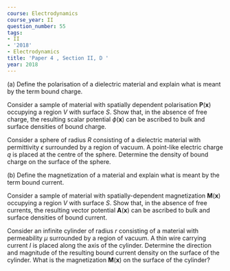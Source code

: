 ```yaml
---
course: Electrodynamics
course_year: II
question_number: 55
tags:
- II
- '2018'
- Electrodynamics
title: 'Paper 4 , Section II, D '
year: 2018
---
```




(a) Define the polarisation of a dielectric material and explain what is meant by the term bound charge.

Consider a sample of material with spatially dependent polarisation $\mathbf{P}(\mathbf{x})$ occupying a region $V$ with surface $S$. Show that, in the absence of free charge, the resulting scalar potential $\phi(\mathbf{x})$ can be ascribed to bulk and surface densities of bound charge.

Consider a sphere of radius $R$ consisting of a dielectric material with permittivity $\epsilon$ surrounded by a region of vacuum. A point-like electric charge $q$ is placed at the centre of the sphere. Determine the density of bound charge on the surface of the sphere.

(b) Define the magnetization of a material and explain what is meant by the term bound current.

Consider a sample of material with spatially-dependent magnetization $\mathbf{M}(\mathbf{x})$ occupying a region $V$ with surface $S$. Show that, in the absence of free currents, the resulting vector potential $\mathbf{A}(\mathbf{x})$ can be ascribed to bulk and surface densities of bound current.

Consider an infinite cylinder of radius $r$ consisting of a material with permeability $\mu$ surrounded by a region of vacuum. A thin wire carrying current $I$ is placed along the axis of the cylinder. Determine the direction and magnitude of the resulting bound current density on the surface of the cylinder. What is the magnetization $\mathbf{M}(\mathbf{x})$ on the surface of the cylinder?